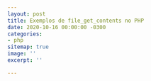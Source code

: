 ```yaml
---
layout: post
title: Exemplos de file_get_contents no PHP
date: 2020-10-16 00:00:00 -0300
categories:
- php
sitemap: true
image: ''
excerpt: ''

---
```

